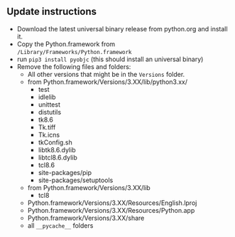 ## Update instructions
- Download the latest universal binary release from python.org and install it.
- Copy the Python.framework from `/Library/Frameworks/Python.framework`
- run `pip3 install pyobjc` (this should install an universal binary)
- Remove the following files and folders:
	- All other versions that might be in the `Versions` folder. 
	- from Python.framework/Versions/3.XX/lib/python3.xx/
		- test
		- idlelib
		- unittest
		- distutils
		- tk8.6
		- Tk.tiff
		- Tk.icns
		- tkConfig.sh
		- libtk8.6.dylib
		- libtcl8.6.dylib
		- tcl8.6
		- site-packages/pip
		- site-packages/setuptools
	- from Python.framework/Versions/3.XX/lib
		- tcl8
	- Python.framework/Versions/3.XX/Resources/English.lproj
	- Python.framework/Versions/3.XX/Resources/Python.app
	- Python.framework/Versions/3.XX/share
	- all `__pycache__` folders